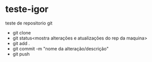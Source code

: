 # teste-igor
teste de repositorio git
- git clone <nome do repositorio>
- git status<mostra alterações e atualizações do rep da maquina>
- git add .
- git commit -m "nome da alteração/descrição"
- git push
